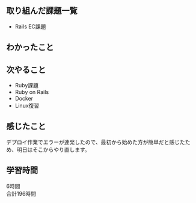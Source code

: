 ## 取り組んだ課題一覧
- Rails EC課題

## わかったこと


## 次やること
- Ruby課題
- Ruby on Rails
- Docker
- Linux復習

## 感じたこと
デプロイ作業でエラーが連発したので、最初から始めた方が簡単だと感じたため、明日はそこからやり直します。

## 学習時間
6時間<br />
合計196時間